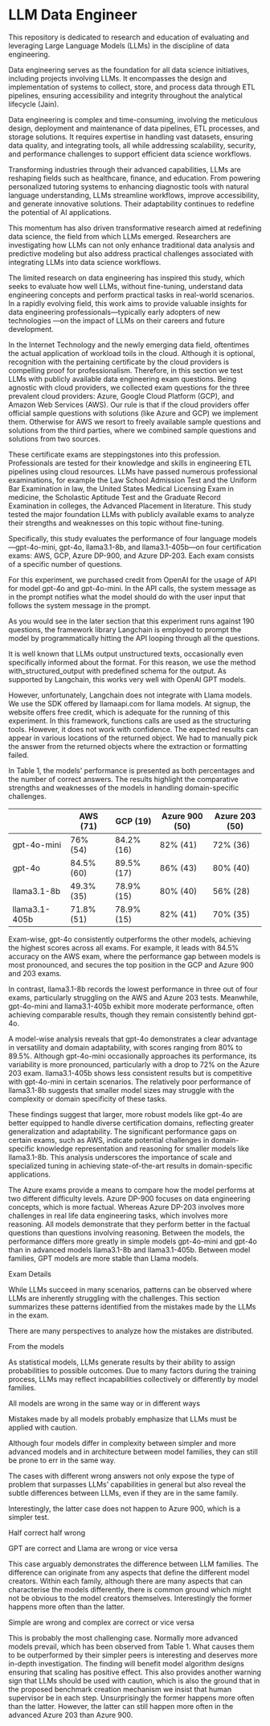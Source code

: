 # LLM Data Engineer
This repository is dedicated to research and education of evaluating and leveraging Large Language Models (LLMs) in the discipline of data engineering.

Data engineering serves as the foundation for all data science initiatives, including projects involving LLMs. It encompasses the design and implementation of systems to collect, store, and process data through ETL pipelines, ensuring accessibility and integrity throughout the analytical lifecycle (Jain). 

Data engineering is complex and time-consuming, involving the meticulous design, deployment and maintenance of data pipelines, ETL processes, and storage solutions. It requires expertise in handling vast datasets, ensuring data quality, and integrating tools, all while addressing scalability, security, and performance challenges to support efficient data science workflows. 

Transforming industries through their advanced capabilities, LLMs are reshaping fields such as healthcare, finance, and education. From powering personalized tutoring systems to enhancing diagnostic tools with natural language understanding, LLMs streamline workflows, improve accessibility, and generate innovative solutions. Their adaptability continues to redefine the potential of AI applications. 

This momentum has also driven transformative research aimed at redefining data science, the field from which LLMs emerged. Researchers are investigating how LLMs can not only enhance traditional data analysis and predictive modeling but also address practical challenges associated with integrating LLMs into data science workflows. 

The limited research on data engineering has inspired this study, which seeks to evaluate how well LLMs, without fine-tuning, understand data engineering concepts and perform practical tasks in real-world scenarios. In a rapidly evolving field, this work aims to provide valuable insights for data engineering professionals—typically early adopters of new technologies —on the impact of LLMs on their careers and future development. 

In the Internet Technology and the newly emerging data field, oftentimes the actual application of workload toils in the cloud. Although it is optional, recognition with the pertaining certificate by the cloud providers is compelling proof for professionalism. Therefore, in this section we test LLMs with publicly available data engineering exam questions. Being agnostic with cloud providers, we collected exam questions for the three prevalent cloud providers: Azure, Google Cloud Platform (GCP), and Amazon Web Services (AWS). Our rule is that if the cloud providers offer official sample questions with solutions (like Azure and GCP) we implement them. Otherwise for AWS we resort to freely available sample questions and solutions from the third parties, where we combined sample questions and solutions from two sources. 

These certificate exams are steppingstones into this profession. Professionals are tested for their knowledge and skills in engineering ETL pipelines using cloud resources. LLMs have passed numerous professional examinations, for example the Law School Admission Test and the Uniform Bar Examination in law, the United States Medical Licensing Exam in medicine, the Scholastic Aptitude Test and the Graduate Record Examination in colleges, the Advanced Placement in literature. This study tested the major foundation LLMs with publicly available exams to analyze their strengths and weaknesses on this topic without fine-tuning. 

Specifically, this study evaluates the performance of four language models—gpt-4o-mini, gpt-4o, llama3.1-8b, and llama3.1-405b—on four certification exams: AWS, GCP, Azure DP-900, and Azure DP-203. Each exam consists of a specific number of questions. 

For this experiment, we purchased credit from OpenAI for the usage of API for model gpt-4o and gpt-4o-mini. In the API calls, the system message as in the prompt notifies what the model should do with the user input that follows the system message in the prompt. 

As you would see in the later section that this experiment runs against 190 questions, the framework library Langchain is employed to prompt the model by programmatically hitting the API looping through all the questions. 

It is well known that LLMs output unstructured texts, occasionally even specifically informed about the format. For this reason, we use the method with_structured_output with predefined schema for the output. As supported by Langchain, this works very well with OpenAI GPT models. 

However, unfortunately, Langchain does not integrate with Llama models. We use the SDK offered by llamaapi.com for llama models. At signup, the website offers free credit, which is adequate for the running of this experiment. In this framework, functions calls are used as the structuring tools. However, it does not work with confidence. The expected results can appear in various locations of the returned object. We had to manually pick the answer from the returned objects where the extraction or formatting failed.

In Table 1, the models' performance is presented as both percentages and the number of correct answers. The results highlight the comparative strengths and weaknesses of the models in handling domain-specific challenges.

|| AWS (71) | GCP (19) | Azure 900 (50) | Azure 203 (50) |
|---|---|---|---|---|
|gpt-4o-mini|76% (54)|84.2% (16)|82% (41)|72% (36)|
|gpt-4o|84.5% (60)|89.5% (17)|86% (43)|80% (40)|
|llama3.1-8b|49.3% (35)|78.9% (15)|80% (40)|56% (28)|
|llama3.1-405b|71.8% (51)|78.9% (15)|82% (41)|70% (35)|

Exam-wise, gpt-4o consistently outperforms the other models, achieving the highest scores across all exams. For example, it leads with 84.5% accuracy on the AWS exam, where the performance gap between models is most pronounced, and secures the top position in the GCP and Azure 900 and 203 exams. 

In contrast, llama3.1-8b records the lowest performance in three out of four exams, particularly struggling on the AWS and Azure 203 tests. Meanwhile, gpt-4o-mini and llama3.1-405b exhibit more moderate performance, often achieving comparable results, though they remain consistently behind gpt-4o. 

A model-wise analysis reveals that gpt-4o demonstrates a clear advantage in versatility and domain adaptability, with scores ranging from 80% to 89.5%. Although gpt-4o-mini occasionally approaches its performance, its variability is more pronounced, particularly with a drop to 72% on the Azure 203 exam. llama3.1-405b shows less consistent results but is competitive with gpt-4o-mini in certain scenarios. The relatively poor performance of llama3.1-8b suggests that smaller model sizes may struggle with the complexity or domain specificity of these tasks. 

These findings suggest that larger, more robust models like gpt-4o are better equipped to handle diverse certification domains, reflecting greater generalization and adaptability. The significant performance gaps on certain exams, such as AWS, indicate potential challenges in domain-specific knowledge representation and reasoning for smaller models like llama3.1-8b. This analysis underscores the importance of scale and specialized tuning in achieving state-of-the-art results in domain-specific applications. 

The Azure exams provide a means to compare how the model performs at two different difficulty levels. Azure DP-900 focuses on data engineering concepts, which is more factual. Whereas Azure DP-203 involves more challenges in real life data engineering tasks, which involves more reasoning. All models demonstrate that they perform better in the factual questions than questions involving reasoning. Between the models, the performance differs more greatly in simple models gpt-4o-mini and gpt-4o than in advanced models llama3.1-8b and llama3.1-405b. Between model families, GPT models are more stable than Llama models. 

Exam Details 

While LLMs succeed in many scenarios, patterns can be observed where LLMs are inherently struggling with the challenges. This section summarizes these patterns identified from the mistakes made by the LLMs in the exam. 

There are many perspectives to analyze how the mistakes are distributed. 

From the models 

As statistical models, LLMs generate results by their ability to assign probabilities to possible outcomes. Due to many factors during the training process, LLMs may reflect incapabilities collectively or differently by model families. 

All models are wrong in the same way or in different ways 

Mistakes made by all models probably emphasize that LLMs must be applied with caution. 

Although four models differ in complexity between simpler and more advanced models and in architecture between model families, they can still be prone to err in the same way. 

The cases with different wrong answers not only expose the type of problem that surpasses LLMs’ capabilities in general but also reveal the subtle differences between LLMs, even if they are in the same family. 

Interestingly, the latter case does not happen to Azure 900, which is a simpler test. 

Half correct half wrong 

GPT are correct and Llama are wrong or vice versa 

This case arguably demonstrates the difference between LLM families. The difference can originate from any aspects that define the different model creators. Within each family, although there are many aspects that can characterise the models differently, there is common ground which might not be obvious to the model creators themselves. Interestingly the former happens more often than the latter. 

Simple are wrong and complex are correct or vice versa 

This is probably the most challenging case. Normally more advanced models prevail, which has been observed from Table 1. What causes them to be outperformed by their simpler peers is interesting and deserves more in-depth investigation. The finding will benefit model algorithm designs ensuring that scaling has positive effect. This also provides another warning sign that LLMs should be used with caution, which is also the ground that in the proposed benchmark creation mechanism we insist that human supervisor be in each step. Unsurprisingly the former happens more often than the latter. However, the latter can still happen more often in the advanced Azure 203 than Azure 900. 
